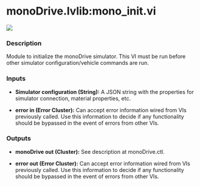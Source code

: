 # monoDrive.lvlib:mono_init.vi

<p class="img_container">
<img class="lg_img" src="../mono_init.png"/>
</p>

### Description 
Module to initialize the monoDrive simulator. This VI must be run before other simulator configuration/vehicle commands are run.


### Inputs
- **Simulator configuration (String):** A JSON string with the properties for simulator connection, material properties, etc.

- **error in (Error Cluster):** Can accept error information wired from VIs previously called. Use this information to decide if any functionality should be bypassed in the event of errors from other VIs.


### Outputs
- **monoDrive out (Cluster):** See description at monoDrive.ctl.

- **error out (Error Cluster):** Can accept error information wired from VIs previously called. Use this information to decide if any functionality should be bypassed in the event of errors from other VIs.

<p>&nbsp;</p>